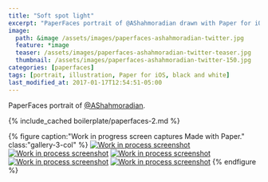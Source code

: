 ```yaml
---
title: "Soft spot light"
excerpt: "PaperFaces portrait of @AShahmoradian drawn with Paper for iOS on an iPad."
image: 
  path: &image /assets/images/paperfaces-ashahmoradian-twitter.jpg 
  feature: *image
  teaser: /assets/images/paperfaces-ashahmoradian-twitter-teaser.jpg
  thumbnail: /assets/images/paperfaces-ashahmoradian-twitter-150.jpg
categories: [paperfaces]
tags: [portrait, illustration, Paper for iOS, black and white]
last_modified_at: 2017-01-17T12:54:51-05:00
---
```


PaperFaces portrait of [@AShahmoradian](https://twitter.com/AShahmoradian).

{% include_cached boilerplate/paperfaces-2.md %}

{% figure caption:"Work in progress screen captures Made with Paper." class:"gallery-3-col" %}
[![Work in process screenshot](/assets/images/paperfaces-ashahmoradian-process-1-600.jpg)](/assets/images/paperfaces-ashahmoradian-process-1-lg.jpg) [![Work in process screenshot](/assets/images/paperfaces-ashahmoradian-process-2-600.jpg)](/assets/images/paperfaces-ashahmoradian-process-2-lg.jpg) [![Work in process screenshot](/assets/images/paperfaces-ashahmoradian-process-3-600.jpg)](/assets/images/paperfaces-ashahmoradian-process-3-lg.jpg) [![Work in process screenshot](/assets/images/paperfaces-ashahmoradian-process-4-600.jpg)](/assets/images/paperfaces-ashahmoradian-process-4-lg.jpg) [![Work in process screenshot](/assets/images/paperfaces-ashahmoradian-process-5-600.jpg)](/assets/images/paperfaces-ashahmoradian-process-5-lg.jpg)
{% endfigure %}
